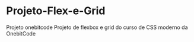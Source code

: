 # Projeto-Flex-e-Grid
Projeto onebitcode 
Projeto de flexbox e grid do curso de CSS moderno da OnebitCode
